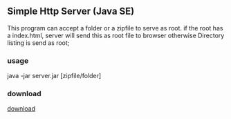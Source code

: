 ## Simple Http Server (Java SE)

This program can accept a folder or a zipfile to serve as root.
if the root has a index.html, server will send this as root file to browser otherwise Directory listing is send as root;
 
### usage
java -jar server.jar [zipfile/folder] 

### download 
[download](https://github.com/naaspati/Java-SE-HttpServer/raw/master/compiled/server.jar "download")